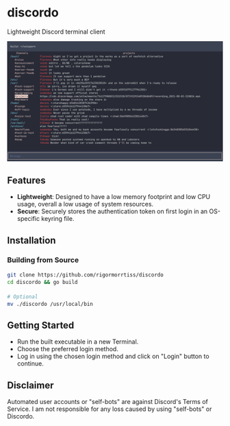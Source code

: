 # discordo

Lightweight Discord terminal client

![Preview](assets/preview.png)

## Features

- **Lightweight**: Designed to have a low memory footprint and low CPU usage, overall a low usage of system resources.
- **Secure**: Securely stores the authentication token on first login in an OS-specific keyring file.

## Installation

### Building from Source

```bash
git clone https://github.com/rigormorrtiss/discordo
cd discordo && go build

# Optional
mv ./discordo /usr/local/bin
```

## Getting Started

- Run the built executable in a new Terminal.
- Choose the preferred login method.
- Log in using the chosen login method and click on "Login" button to continue.

## Disclaimer

Automated user accounts or "self-bots" are against Discord's Terms of Service. I am not responsible for any loss caused by using "self-bots" or Discordo.
